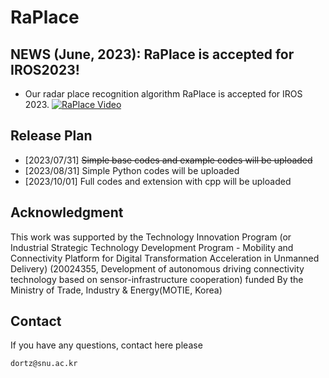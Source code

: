 # RaPlace

## NEWS (June, 2023): RaPlace is accepted for IROS2023!
- Our radar place recognition algorithm RaPlace is accepted for IROS 2023. 
  [![RaPlace Video](http://img.youtube.com/vi/wMWdVi6WZdQ/0.jpg)](https://youtu.be/wMWdVi6WZdQ=0s)

## Release Plan
- [2023/07/31] ~~Simple base codes and example codes will be uploaded~~
- [2023/08/31] Simple Python codes will be uploaded
- [2023/10/01] Full codes and extension with cpp will be uploaded


## Acknowledgment
This work was supported by the Technology Innovation Program (or Industrial Strategic Technology Development Program - Mobility and Connectivity Platform for Digital Transformation Acceleration in Unmanned Delivery) (20024355, Development of autonomous driving connectivity technology based on sensor-infrastructure cooperation) funded By the Ministry of Trade, Industry & Energy(MOTIE, Korea)

## Contact
If you have any questions, contact here please
 ```
 dortz@snu.ac.kr
 ```
